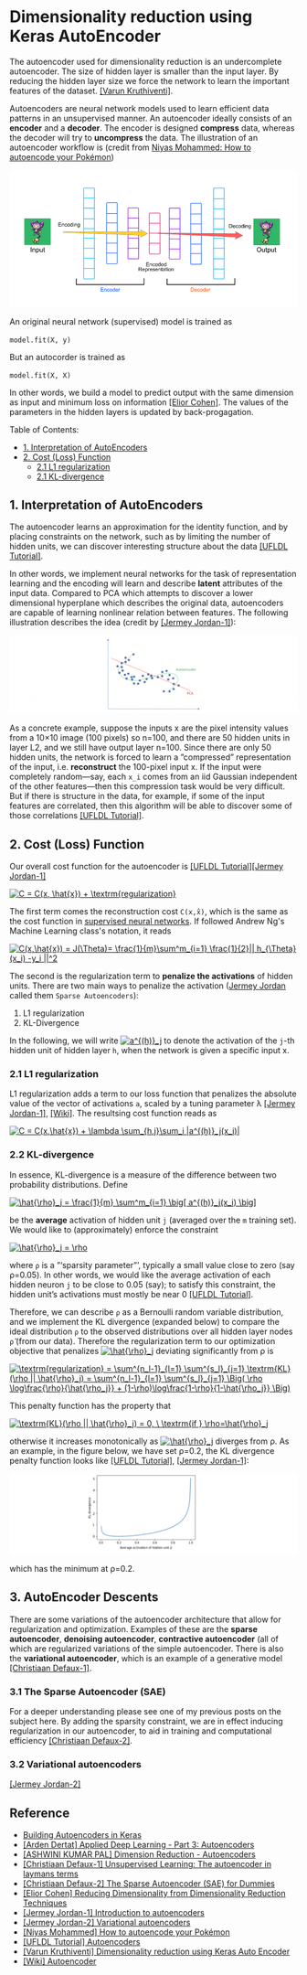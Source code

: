 
# Dimensionality reduction using Keras AutoEncoder

The autoencoder used for dimensionality reduction is an undercomplete autoencoder. The size of hidden layer is smaller than the input layer. By reducing the hidden layer size we force the network to learn the important features of the dataset. [[Varun Kruthiventi]][Dimensionality reduction using Keras Auto Encoder].


Autoencoders are neural network models used to learn efficient data patterns in an unsupervised manner. An autoencoder ideally consists of an **encoder** and a **decoder**. The encoder is designed **compress** data, whereas the decoder will try to **uncompress** the data. The illustration of an autoencoder workflow is (credit from [Niyas Mohammed: How to autoencode your Pokémon](https://hackernoon.com/how-to-autoencode-your-pokémon-6b0f5c7b7d97))

![autoencoder](images/autoencoder.png)


An original neural network (supervised) model is trained as 

`model.fit(X, y)`

But an autocorder is trained as

`model.fit(X, X)`

In other words, we build a model to predict output with the same dimension as input and minimum loss on information [[Elior Cohen]][Reducing Dimensionality from Dimensionality Reduction Techniques]. The values of the parameters in the hidden layers is updated by back-progagation.


Table of Contents:


* [1. Interpretation of AutoEncoders](https://github.com/HsiangHung/Machine_Learning_Note/tree/master/Dimensionality_Reduction/Autoencoder#1-interpretation-of-autoencoders)
* [2. Cost (Loss) Function](https://github.com/HsiangHung/Machine_Learning_Note/tree/master/Dimensionality_Reduction/Autoencoder#2-cost-loss-function)
     * [2.1 L1 regularization](https://github.com/HsiangHung/Machine_Learning_Note/tree/master/Dimensionality_Reduction/Autoencoder#21-l1-regularization) 
     * [2.1 KL-divergence](https://github.com/HsiangHung/Machine_Learning_Note/tree/master/Dimensionality_Reduction/Autoencoder#22-kl-divergence)
     



## 1. Interpretation of AutoEncoders

The autoencoder learns an approximation for the identity function, and by placing constraints on the network, such as by limiting the number of hidden units, we can discover interesting structure about the data [[UFLDL Tutorial]][Autoencoders].

In other words, we implement neural networks for the task of representation learning and the encoding will learn and describe **latent** attributes of the input data. Compared to PCA which attempts to discover a lower dimensional hyperplane which describes the original data, autoencoders are capable of learning nonlinear relation between features. The following illustration describes the idea (credit by [[Jermey Jordan-1]][Introduction to autoencoders]):


![](images/PCA_vs_autoencoder.png)



As a concrete example, suppose the inputs x are the pixel intensity values from a 10×10 image (100 pixels) so n=100, and there are 50 hidden units in layer L2, and we still have output layer n=100. Since there are only 50 hidden units, the network is forced to learn a ”compressed” representation of the input, i.e. **reconstruct** the 100-pixel input x. If the input were completely random—say, each `x_i` comes from an iid Gaussian independent of the other features—then this compression task would be very difficult. But if there is structure in the data, for example, if some of the input features are correlated, then this algorithm will be able to discover some of those correlations [[UFLDL Tutorial]][Autoencoders].

## 2. Cost (Loss) Function

Our overall cost function for the autoencoder is [[UFLDL Tutorial]][Autoencoders][[Jermey Jordan-1]][Introduction to autoencoders]

<a href="https://www.codecogs.com/eqnedit.php?latex=C&space;=&space;C(x,&space;\hat{x})&space;&plus;&space;\textrm{regularization}" target="_blank"><img src="https://latex.codecogs.com/gif.latex?C&space;=&space;C(x,&space;\hat{x})&space;&plus;&space;\textrm{regularization}" title="C = C(x, \hat{x}) + \textrm{regularization}" /></a>

The first term comes the reconstruction cost `C(x,x̂)`, which is the same as the cost function in [supervised neural networks](http://ufldl.stanford.edu/tutorial/supervised/MultiLayerNeuralNetworks/). If followed Andrew Ng's Machine Learning class's notation, it reads

<a href="https://www.codecogs.com/eqnedit.php?latex=C(x,\hat{x})&space;=&space;J(\Theta)=&space;\frac{1}{m}\sum^m_{i=1}&space;\frac{1}{2}||&space;h_{\Theta}(x_i)&space;-y_i&space;||^2" target="_blank"><img src="https://latex.codecogs.com/gif.latex?C(x,\hat{x})&space;=&space;J(\Theta)=&space;\frac{1}{m}\sum^m_{i=1}&space;\frac{1}{2}||&space;h_{\Theta}(x_i)&space;-y_i&space;||^2" title="C(x,\hat{x}) = J(\Theta)= \frac{1}{m}\sum^m_{i=1} \frac{1}{2}|| h_{\Theta}(x_i) -y_i ||^2" /></a>

The second is the regularization term to **penalize the activations** of hidden units. There are two main ways to penalize the activation ([Jermey Jordan](https://www.jeremyjordan.me/autoencoders/) called them `Sparse Autoencoders`): 

1. L1 regularization
2. KL-Divergence 

In the following, we will write <a href="https://www.codecogs.com/eqnedit.php?latex=a^{(h)}_j" target="_blank"><img src="https://latex.codecogs.com/gif.latex?a^{(h)}_j" title="a^{(h)}_j" /></a>  to denote the activation of the `j`-th hidden unit of hidden layer `h`, when the network is given a specific input x.

### 2.1 L1 regularization

L1 regularization adds a term to our loss function that penalizes the absolute value of the vector of activations `a`, scaled by a tuning parameter λ [[Jermey Jordan-1]][Introduction to autoencoders], [[Wiki]][Autoencoder]. The resultsing cost function reads as

<a href="https://www.codecogs.com/eqnedit.php?latex=C&space;=&space;C(x,\hat{x})&space;&plus;&space;\lambda&space;\sum_{h,j}\sum_i&space;|a^{(h)}_j(x_i)|" target="_blank"><img src="https://latex.codecogs.com/gif.latex?C&space;=&space;C(x,\hat{x})&space;&plus;&space;\lambda&space;\sum_{h,j}\sum_i&space;|a^{(h)}_j(x_i)|" title="C = C(x,\hat{x}) + \lambda \sum_{h,j}\sum_i |a^{(h)}_j(x_i)|" /></a>


### 2.2 KL-divergence

In essence, KL-divergence is a measure of the difference between two probability distributions. Define 

<a href="https://www.codecogs.com/eqnedit.php?latex=\hat{\rho}_j&space;=&space;\frac{1}{m}&space;\sum^m_{i=1}&space;\big[&space;a^{(h)}_j(x_i)&space;\big]" target="_blank"><img src="https://latex.codecogs.com/gif.latex?\hat{\rho}_j&space;=&space;\frac{1}{m}&space;\sum^m_{i=1}&space;\big[&space;a^{(h)}_j(x_i)&space;\big]" title="\hat{\rho}_j = \frac{1}{m} \sum^m_{i=1} \big[ a^{(h)}_j(x_i) \big]" /></a>

be the **average** activation of hidden unit `j` (averaged over the `m` training set). We would like to (approximately) enforce the constraint 

<a href="https://www.codecogs.com/eqnedit.php?latex=\hat{\rho}_j&space;=&space;\rho" target="_blank"><img src="https://latex.codecogs.com/gif.latex?\hat{\rho}_j&space;=&space;\rho" title="\hat{\rho}_j = \rho" /></a>

where `ρ` is a ”‘sparsity parameter”’, typically a small value close to zero (say ρ=0.05). In other words, we would like the average activation of each hidden neuron `j` to be close to 0.05 (say); to satisfy this constraint, the hidden unit’s activations must mostly be near 0 [[UFLDL Tutorial]][Autoencoders].

Therefore, we can describe `ρ` as a Bernoulli random variable distribution, and we implement the KL divergence (expanded below) to compare the ideal distribution `ρ` to the observed distributions over all hidden layer nodes `ρ̂` (from our data). Therefore the regularization term to our optimization objective that penalizes <a href="https://www.codecogs.com/eqnedit.php?latex=\hat{\rho}_j" target="_blank"><img src="https://latex.codecogs.com/gif.latex?\hat{\rho}_j" title="\hat{\rho}_j" /></a> deviating significantly from ρ  is

<a href="https://www.codecogs.com/eqnedit.php?latex=\textrm{regularization}&space;=&space;\sum^{n_l-1}_{l=1}&space;\sum^{s_l}_{j=1}&space;\textrm{KL}(\rho&space;||&space;\hat{\rho}_j)&space;=&space;\sum^{n_l-1}_{l=1}&space;\sum^{s_l}_{j=1}&space;\Big(&space;\rho&space;\log\frac{\rho}{\hat{\rho_j}}&space;&plus;&space;(1-\rho)\log\frac{1-\rho}{1-\hat{\rho_j}}&space;\Big)" target="_blank"><img src="https://latex.codecogs.com/gif.latex?\textrm{regularization}&space;=&space;\sum^{n_l-1}_{l=1}&space;\sum^{s_l}_{j=1}&space;\textrm{KL}(\rho&space;||&space;\hat{\rho}_j)&space;=&space;\sum^{n_l-1}_{l=1}&space;\sum^{s_l}_{j=1}&space;\Big(&space;\rho&space;\log\frac{\rho}{\hat{\rho_j}}&space;&plus;&space;(1-\rho)\log\frac{1-\rho}{1-\hat{\rho_j}}&space;\Big)" title="\textrm{regularization} = \sum^{n_l-1}_{l=1} \sum^{s_l}_{j=1} \textrm{KL}(\rho || \hat{\rho}_j) = \sum^{n_l-1}_{l=1} \sum^{s_l}_{j=1} \Big( \rho \log\frac{\rho}{\hat{\rho_j}} + (1-\rho)\log\frac{1-\rho}{1-\hat{\rho_j}} \Big)" /></a>


This penalty function has the property that

 <a href="https://www.codecogs.com/eqnedit.php?latex=\textrm{KL}(\rho&space;||&space;\hat{\rho}_j)&space;=&space;0,&space;\&space;\textrm{if&space;}&space;\rho=\hat{\rho}_j" target="_blank"><img src="https://latex.codecogs.com/gif.latex?\textrm{KL}(\rho&space;||&space;\hat{\rho}_j)&space;=&space;0,&space;\&space;\textrm{if&space;}&space;\rho=\hat{\rho}_j" title="\textrm{KL}(\rho || \hat{\rho}_j) = 0, \ \textrm{if } \rho=\hat{\rho}_j" /></a>
 
 otherwise it increases monotonically as <a href="https://www.codecogs.com/eqnedit.php?latex=\hat{\rho}_j" target="_blank"><img src="https://latex.codecogs.com/gif.latex?\hat{\rho}_j" title="\hat{\rho}_j" /></a> diverges from ρ. As an example, in the figure below, we have set ρ=0.2, the KL divergence penalty function looks like [[UFLDL Tutorial]][Autoencoders], [[Jermey Jordan-1]][Introduction to autoencoders]:


![](images/KL_divergence_penalty.png)


which has the minimum at ρ=0.2.



## 3. AutoEncoder Descents

There are some variations of the autoencoder architecture that allow for regularization and optimization. Examples of these are the **sparse autoencoder**, **denoising autoencoder**, **contractive autoencoder** (all of which are regularized variations of the simple autoencoder. There is also the **variational autoencoder**, which is an example of a generative model [[Christiaan Defaux-1]][Unsupervised Learning: The autoencoder in laymans terms].

### 3.1 The Sparse Autoencoder (SAE)

For a deeper understanding please see one of my previous posts on the subject here. By adding the sparsity constraint, we are in effect inducing regularization in our autoencoder, to aid in training and computational efficiency [[Christiaan Defaux-2]][The Sparse Autoencoder (SAE) for Dummies].


### 3.2 Variational autoencoders

[[Jermey Jordan-2]][Variational autoencoders]



## Reference


* [Building Autoencoders in Keras]: https://blog.keras.io/building-autoencoders-in-keras.html
[Building Autoencoders in Keras](https://blog.keras.io/building-autoencoders-in-keras.html)
* [Applied Deep Learning - Part 3: Autoencoders]: https://towardsdatascience.com/applied-deep-learning-part-3-autoencoders-1c083af4d798
[[Arden Dertat] Applied Deep Learning - Part 3: Autoencoders](https://towardsdatascience.com/applied-deep-learning-part-3-autoencoders-1c083af4d798)
* [Dimension Reduction - Autoencoders]: https://blog.paperspace.com/dimension-reduction-with-autoencoders/
[[ASHWINI KUMAR PAL] Dimension Reduction - Autoencoders](https://blog.paperspace.com/dimension-reduction-with-autoencoders/)
* [Unsupervised Learning: The autoencoder in laymans terms]: https://medium.com/@cdefaux/unsupervised-learning-the-autoencoder-in-laymans-terms-5dfdee22e692
[[Christiaan Defaux-1] Unsupervised Learning: The autoencoder in laymans terms](https://medium.com/@cdefaux/unsupervised-learning-the-autoencoder-in-laymans-terms-5dfdee22e692)
* [The Sparse Autoencoder (SAE) for Dummies]: https://medium.com/@cdefaux/the-sparse-autoencoder-sae-for-dummies-cb7f170bda86
[[Christiaan Defaux-2] The Sparse Autoencoder (SAE) for Dummies](https://medium.com/@cdefaux/the-sparse-autoencoder-sae-for-dummies-cb7f170bda86)
* [Reducing Dimensionality from Dimensionality Reduction Techniques]: https://towardsdatascience.com/reducing-dimensionality-from-dimensionality-reduction-techniques-f658aec24dfe
[[Elior Cohen] Reducing Dimensionality from Dimensionality Reduction Techniques](https://towardsdatascience.com/reducing-dimensionality-from-dimensionality-reduction-techniques-f658aec24dfe)
* [Introduction to autoencoders]: https://www.jeremyjordan.me/autoencoders/
[[Jermey Jordan-1] Introduction to autoencoders](https://www.jeremyjordan.me/autoencoders/)
* [Variational autoencoders]: https://www.jeremyjordan.me/variational-autoencoders/
[[Jermey Jordan-2] Variational autoencoders](https://www.jeremyjordan.me/variational-autoencoders/)
* [How to autoencode your Pokémon]: https://hackernoon.com/how-to-autoencode-your-pokémon-6b0f5c7b7d97
[[Niyas Mohammed] How to autoencode your Pokémon](https://hackernoon.com/how-to-autoencode-your-pokémon-6b0f5c7b7d97)
* [Autoencoders]: http://ufldl.stanford.edu/tutorial/unsupervised/Autoencoders/
[[UFLDL Tutorial] Autoencoders](http://ufldl.stanford.edu/tutorial/unsupervised/Autoencoders/)
* [Dimensionality reduction using Keras Auto Encoder]: https://www.kaggle.com/saivarunk/dimensionality-reduction-using-keras-auto-encoder
[[Varun Kruthiventi] Dimensionality reduction using Keras Auto Encoder](https://www.kaggle.com/saivarunk/dimensionality-reduction-using-keras-auto-encoder)
* [Autoencoder]: https://en.wikipedia.org/wiki/Autoencoder
[[Wiki] Autoencoder](https://en.wikipedia.org/wiki/Autoencoder)
